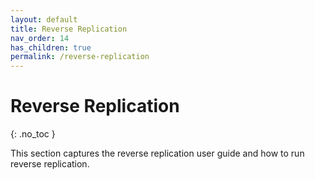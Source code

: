 ```yaml
---
layout: default
title: Reverse Replication
nav_order: 14
has_children: true
permalink: /reverse-replication
---
```


# Reverse Replication
{: .no_toc }

This section captures the reverse replication user guide and how to run reverse replication.
